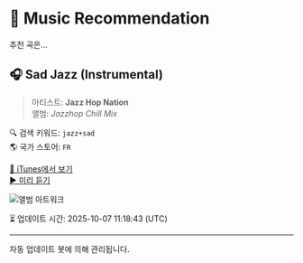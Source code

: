 
# 🎵 Music Recommendation

추천 곡은...

## 🎧 Sad Jazz (Instrumental)  
> 아티스트: **Jazz Hop Nation**  
> 앨범: _Jazzhop Chill Mix_  

🔍 검색 키워드: `jazz+sad`  
🌎 국가 스토어: `FR`

[🔗 iTunes에서 보기](https://music.apple.com/fr/album/sad-jazz-instrumental/1531940846?i=1531940847&uo=4)  
[▶️ 미리 듣기](https://audio-ssl.itunes.apple.com/itunes-assets/AudioPreview125/v4/45/0f/e3/450fe3aa-8e5a-8c07-bc5c-f225b5fe72ff/mzaf_11096241928727864227.plus.aac.p.m4a)

![앨범 아트워크](https://is1-ssl.mzstatic.com/image/thumb/Music124/v4/bf/f4/20/bff4201c-aeca-b816-3263-841abd8d2fbc/13119.jpg/100x100bb.jpg)

⏳ 업데이트 시간: 2025-10-07 11:18:43 (UTC)

---
자동 업데이트 봇에 의해 관리됩니다.
